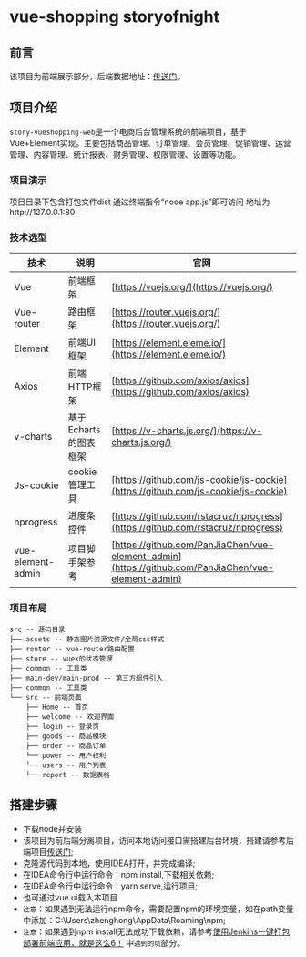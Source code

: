# vue-shopping storyofnight


## 前言

该项目为前端展示部分，后端数据地址：[传送门](https://github.com/storyofnight/vue-shopping-serve)。

## 项目介绍

`story-vueshopping-web`是一个电商后台管理系统的前端项目，基于Vue+Element实现。主要包括商品管理、订单管理、会员管理、促销管理、运营管理、内容管理、统计报表、财务管理、权限管理、设置等功能。

### 项目演示

项目目录下包含打包文件dist 通过终端指令“node app.js”即可访问 地址为http://127.0.0.1:80



### 技术选型

技术 | 说明 | 官网
----|----|----
Vue | 前端框架 | [https://vuejs.org/](https://vuejs.org/)
Vue-router | 路由框架 | [https://router.vuejs.org/](https://router.vuejs.org/)
Element | 前端UI框架 | [https://element.eleme.io/](https://element.eleme.io/)
Axios | 前端HTTP框架 | [https://github.com/axios/axios](https://github.com/axios/axios)
v-charts | 基于Echarts的图表框架 | [https://v-charts.js.org/](https://v-charts.js.org/)
Js-cookie | cookie管理工具 | [https://github.com/js-cookie/js-cookie](https://github.com/js-cookie/js-cookie)
nprogress | 进度条控件 | [https://github.com/rstacruz/nprogress](https://github.com/rstacruz/nprogress)
vue-element-admin | 项目脚手架参考 | [https://github.com/PanJiaChen/vue-element-admin](https://github.com/PanJiaChen/vue-element-admin)

### 项目布局

``` 布局
src -- 源码目录
├── assets -- 静态图片资源文件/全局css样式
├── router -- vue-router路由配置
├── store -- vuex的状态管理
├── common -- 工具类
├── main-dev/main-prod -- 第三方组件引入
├── common -- 工具类
└── src -- 前端页面
    ├── Home -- 首页
    ├── welcome -- 欢迎界面
    ├── login -- 登录页
    ├── goods -- 商品模块
    ├── order -- 商品订单
    └── power -- 用户权利
	└── users -- 用户列表
	└── report -- 数据表格
```

## 搭建步骤
- 下载node并安装
- 该项目为前后端分离项目，访问本地访问接口需搭建后台环境，搭建请参考后端项目[传送门](https://github.com/storyofnight/vue-shopping-serve);
- 克隆源代码到本地，使用IDEA打开，并完成编译;
- 在IDEA命令行中运行命令：npm install,下载相关依赖;
- 在IDEA命令行中运行命令：yarn serve,运行项目;
- 也可通过vue ui载入本项目
- `注意`：如果遇到无法运行npm命令，需要配置npm的环境变量，如在path变量中添加：C:\Users\zhenghong\AppData\Roaming\npm;
- `注意`：如果遇到npm install无法成功下载依赖，请参考[使用Jenkins一键打包部署前端应用，就是这么6！](http://www.macrozheng.com/#/reference/jenkins_vue) 中`遇到的坑`部分。


